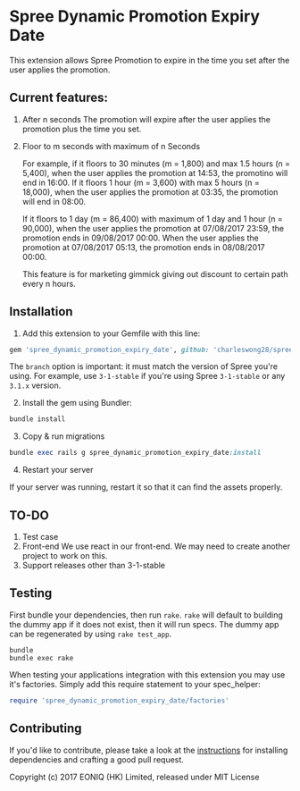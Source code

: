 Spree Dynamic Promotion Expiry Date
===============================

This extension allows Spree Promotion to expire in the time you set after the user applies the promotion. 

## Current features: 
1. After n seconds
  The promotion will expire after the user applies the promotion plus the time you set. 

2. Floor to m seconds with maximum of n Seconds
  
    For example, if it floors to 30 minutes (m = 1,800) and max 1.5 hours (n = 5,400), when the user applies the promotion at 14:53, the promotino will end in 16:00. If it floors 1 hour (m = 3,600) with max 5 hours (n = 18,000), when the user applies the promotion at 03:35, the promotion will end in 08:00. 
  
    If it floors to 1 day (m = 86,400) with maximum of 1 day and 1 hour (n = 90,000), when the user applies the promotion at 07/08/2017 23:59, the promotion ends in 09/08/2017 00:00. When the user applies the promotion at 07/08/2017 05:13, the promotion ends in 08/08/2017 00:00. 
  
    This feature is for marketing gimmick giving out discount to certain path every n hours. 

## Installation

1. Add this extension to your Gemfile with this line:
  ```ruby
  gem 'spree_dynamic_promotion_expiry_date', github: 'charleswong28/spree_dynamic_promotion_expiry_date', branch: 'X-X-stable'
  ```

  The `branch` option is important: it must match the version of Spree you're using.
  For example, use `3-1-stable` if you're using Spree `3-1-stable` or any `3.1.x` version.

2. Install the gem using Bundler:
  ```ruby
  bundle install
  ```

3. Copy & run migrations
  ```ruby
  bundle exec rails g spree_dynamic_promotion_expiry_date:install
  ```

4. Restart your server

  If your server was running, restart it so that it can find the assets properly.

## TO-DO
1. Test case
2. Front-end
  We use react in our front-end. We may need to create another project to work on this. 
3. Support releases other than 3-1-stable

## Testing

First bundle your dependencies, then run `rake`. `rake` will default to building the dummy app if it does not exist, then it will run specs. The dummy app can be regenerated by using `rake test_app`.

```shell
bundle
bundle exec rake
```

When testing your applications integration with this extension you may use it's factories.
Simply add this require statement to your spec_helper:

```ruby
require 'spree_dynamic_promotion_expiry_date/factories'
```

## Contributing

If you'd like to contribute, please take a look at the
[instructions](CONTRIBUTING.md) for installing dependencies and crafting a good
pull request.

Copyright (c) 2017 EONIQ (HK) Limited, released under MIT License
